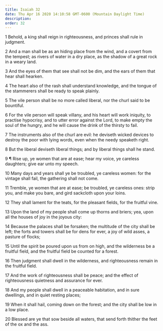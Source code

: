 ```yaml
---
title: Isaiah 32
date: Thu Apr 16 2020 14:10:58 GMT-0600 (Mountain Daylight Time)
description: 
order: 32
---
```


<p>
  1 Behold, a king shall reign in righteousness, and princes shall rule in
  judgment.
</p>
<p>
  2 And a man shall be as an hiding place from the wind, and a covert from the
  tempest; as rivers of water in a dry place, as the shadow of a great rock in a
  weary land.
</p>
<p>
  3 And the eyes of them that see shall not be dim, and the ears of them that
  hear shall hearken.
</p>
<p>
  4 The heart also of the rash shall understand knowledge, and the tongue of the
  stammerers shall be ready to speak plainly.
</p>
<p>
  5 The vile person shall be no more called liberal, nor the churl said to be
  bountiful.
</p>
<p>
  6 For the vile person will speak villany, and his heart will work iniquity, to
  practise hypocrisy, and to utter error against the Lord, to make empty the
  soul of the hungry, and he will cause the drink of the thirsty to fail.
</p>
<p>
  7 The instruments also of the churl are evil: he deviseth wicked devices to
  destroy the poor with lying words, even when the needy speaketh right.
</p>
<p>
  8 But the liberal deviseth liberal things; and by liberal things shall he
  stand.
</p>
<p>
  9 &#xB6; Rise up, ye women that are at ease; hear my voice, ye careless
  daughters; give ear unto my speech.
</p>
<p>
  10 Many days and years shall ye be troubled, ye careless women: for the
  vintage shall fail, the gathering shall not come.
</p>
<p>
  11 Tremble, ye women that are at ease; be troubled, ye careless ones: strip
  you, and make you bare, and gird sackcloth upon your loins.
</p>
<p>
  12 They shall lament for the teats, for the pleasant fields, for the fruitful
  vine.
</p>
<p>
  13 Upon the land of my people shall come up thorns and briers; yea, upon all
  the houses of joy in the joyous city:
</p>
<p>
  14 Because the palaces shall be forsaken; the multitude of the city shall be
  left; the forts and towers shall be for dens for ever, a joy of wild asses, a
  pasture of flocks;
</p>
<span></span>
<p>
  15 Until the spirit be poured upon us from on high, and the wilderness be a
  fruitful field, and the fruitful field be counted for a forest.
</p>
<p>
  16 Then judgment shall dwell in the wilderness, and righteousness remain in
  the fruitful field.
</p>
<p>
  17 And the work of righteousness shall be peace; and the effect of
  righteousness quietness and assurance for ever.
</p>
<p>
  18 And my people shall dwell in a peaceable habitation, and in sure dwellings,
  and in quiet resting places;
</p>
<p>
  19 When it shall hail, coming down on the forest; and the city shall be low in
  a low place.
</p>
<p>
  20 Blessed are ye that sow beside all waters, that send forth thither the feet
  of the ox and the ass.
</p>
